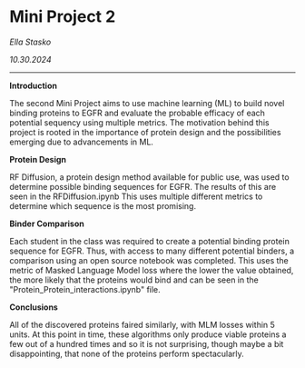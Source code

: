 # **Mini Project 2**
*Ella Stasko*

*10.30.2024*


---

**Introduction**

The second Mini Project aims to use machine learning (ML) to build novel binding proteins to EGFR and evaluate the probable efficacy of each potential sequency using multiple metrics. The motivation behind this project is rooted in the importance of protein design and the possibilities emerging due to advancements in ML.

**Protein Design**

RF Diffusion, a protein design method available for public use, was used to determine possible binding sequences for EGFR. The results of this are seen in the RFDiffusion.ipynb This uses multiple different metrics to determine which sequence is the most promising.


**Binder Comparison**


Each student in the class was required to create a potential binding protein sequence for EGFR. Thus, with access to many different potential binders, a comparison using an open source notebook was completed. This uses the metric of Masked Language Model loss where the lower the value obtained, the more likely that the proteins would bind and can be seen in the "Protein_Protein_interactions.ipynb" file.

**Conclusions**


All of the discovered proteins faired similarly, with MLM losses within 5 units. At this point in time, these algorithms only produce viable proteins a few out of a hundred times and so it is not surprising, though maybe a bit disappointing, that none of the proteins perform spectacularly.
